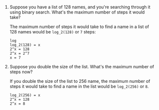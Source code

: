 1. Suppose you have a list of 128 names, and you're searching through it using binary search. What's the maximum number of steps it would take?

    The maximum number of steps it would take to find a name in a list of 128 names would be `log_2(128)` or `7` steps:

    ```
    log
    log_2(128) = x
    2^x = 128
    2^x = 2^7
    x = 7
    ```

2. Suppose you double the size of the list. What's the maximum number of steps now?

    If you double the size of the list to 256 name, the maximum number of steps it would take to find a name in the list would be `log_2(256)` or `8`.

    ```
    log_2(256) = x
    2^x = 128
    2^x = 8
    ```
